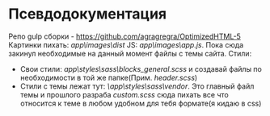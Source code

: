 # Псевдодокументация
Репо gulp сборки - https://github.com/agragregra/OptimizedHTML-5
Картинки пихать: *app\images\dist*
JS: *app\images\app.js*. Пока сюда закинул необходимые на данный момент файлы с темы сайта.
Стили:
 - Свои стили: *app\styles\sass\blocks\_general.scss* и создавай файлы по необходимости в той же папке(Прим. *header.scss*)
 - Стили с темы лежат тут: *\app\styles\sass\vendor*. Это главный файл темы и прошлого разраба *custom.scss* сюда пихать все что относится к теме в любом удобном для тебя формате(я кидаю в css)
